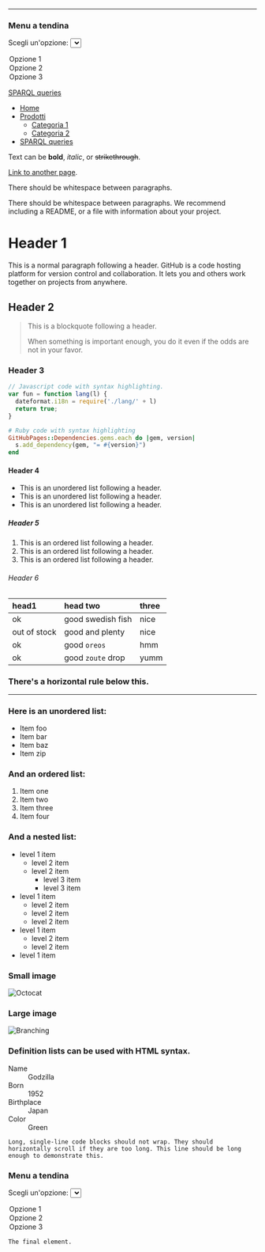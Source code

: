 
---
### Menu a tendina

<label for="scelta">Scegli un'opzione:</label>
<select id="scelta" name="scelta">
  <option value="valore1">Opzione 1</option>
  <option value="valore2">Opzione 2</option>
  <option value="valore3">Opzione 3</option>
</select>

<a href="SPARQL queries.html">SPARQL queries</a>
<nav class="dropdown-menu">
  <ul>
    <li><a href="index.html">Home</a></li>
    <li class="dropdown">
      <a href="#">Prodotti</a>
      <ul class="dropdown-content">
        <li><a href="categoria1.html">Categoria 1</a></li>
        <li><a href="categoria2.html">Categoria 2</a></li>
      </ul>
    </li>
    <li><a href="SPARQL queries.html">SPARQL queries</a></li>
  </ul>
</nav>

Text can be **bold**, _italic_, or ~~strikethrough~~.

[Link to another page](./another-page.html).

There should be whitespace between paragraphs.

There should be whitespace between paragraphs. We recommend including a README, or a file with information about your project.

# Header 1

This is a normal paragraph following a header. GitHub is a code hosting platform for version control and collaboration. It lets you and others work together on projects from anywhere.

## Header 2

> This is a blockquote following a header.
>
> When something is important enough, you do it even if the odds are not in your favor.

### Header 3

```js
// Javascript code with syntax highlighting.
var fun = function lang(l) {
  dateformat.i18n = require('./lang/' + l)
  return true;
}
```

```ruby
# Ruby code with syntax highlighting
GitHubPages::Dependencies.gems.each do |gem, version|
  s.add_dependency(gem, "= #{version}")
end
```

#### Header 4

*   This is an unordered list following a header.
*   This is an unordered list following a header.
*   This is an unordered list following a header.

##### Header 5

1.  This is an ordered list following a header.
2.  This is an ordered list following a header.
3.  This is an ordered list following a header.

###### Header 6

| head1        | head two          | three |
|:-------------|:------------------|:------|
| ok           | good swedish fish | nice  |
| out of stock | good and plenty   | nice  |
| ok           | good `oreos`      | hmm   |
| ok           | good `zoute` drop | yumm  |

### There's a horizontal rule below this.

* * *

### Here is an unordered list:

*   Item foo
*   Item bar
*   Item baz
*   Item zip

### And an ordered list:

1.  Item one
1.  Item two
1.  Item three
1.  Item four

### And a nested list:

- level 1 item
  - level 2 item
  - level 2 item
    - level 3 item
    - level 3 item
- level 1 item
  - level 2 item
  - level 2 item
  - level 2 item
- level 1 item
  - level 2 item
  - level 2 item
- level 1 item

### Small image

![Octocat](https://github.githubassets.com/images/icons/emoji/octocat.png)

### Large image

![Branching](https://guides.github.com/activities/hello-world/branching.png)


### Definition lists can be used with HTML syntax.

<dl>
<dt>Name</dt>
<dd>Godzilla</dd>
<dt>Born</dt>
<dd>1952</dd>
<dt>Birthplace</dt>
<dd>Japan</dd>
<dt>Color</dt>
<dd>Green</dd>
</dl>

```
Long, single-line code blocks should not wrap. They should horizontally scroll if they are too long. This line should be long enough to demonstrate this.
```
### Menu a tendina

<label for="scelta">Scegli un'opzione:</label>
<select id="scelta" name="scelta">
  <option value="valore1">Opzione 1</option>
  <option value="valore2">Opzione 2</option>
  <option value="valore3">Opzione 3</option>
</select>

```
The final element.
```
